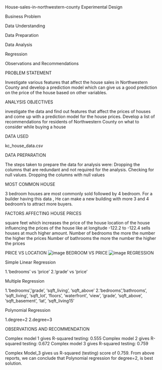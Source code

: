 

House-sales-in-northwestern-county
Experimental Design 

 Business Problem
 
 Data Understanding
 
 Data Preparation
 
 Data Analysis
 
Regression

 Observations and Recommendations
 
PROBLEM STATEMENT

Investigate various features that affect the house sales in Northwestern County and develop a prediction model which can give us a good prediction on the price of the house based on other variables.

ANALYSIS OBJECTIVES

investigate the data and find out features that affect the prices of houses and come up with a prediction model for the house prices.
Develop a list of recommendations for residents of Northwestern County on what to consider while buying a house

DATA USED

kc_house_data.csv

DATA PREPARATION

The steps taken to prepare the data for analysis were:
Dropping the columns that are redundant and not required for the analysis.
Checking for null values.
Dropping the columns with null values

MOST COMMON HOUSE

3 bedroom houses are most commonly sold followed by 4 bedroom.
For a builder having this data , He can make a new building with more 3 and 4 bedroom’s to attract more buyers.

FACTORS AFFECTING HOUSE PRICES

square feet which increases the price of the house
 location of the house influencing the prices of the house like at longitude  -122.2 to -122.4 sells houses at much higher amount.
Number of bedrooms the more the number the higher the prices
Number of bathrooms the more the number the higher the prices

PRICE VS LOCATION
![image](https://user-images.githubusercontent.com/122718035/227875665-29b89258-ee9d-4619-84ab-065219cb69b2.png)
BEDROOM VS PRICE
![image](https://user-images.githubusercontent.com/122718035/227875958-9c262f59-788d-410e-a267-bd5d27d46f3c.png)
REGRESSION

Simple Linear Regression

1.‘bedrooms’ vs ‘price’
2.‘grade’ vs ‘price’

Multiple Regression

1.‘bedrooms’,’grade’, ‘sqft_living’, ‘sqft_above’
2.‘bedrooms’,’bathrooms’, ‘sqft_living’, ‘sqft_lot’, ‘floors’, ‘waterfront’, ‘view’, ‘grade’, ‘sqft_above’, ‘sqft_basement’, ‘lat’, ‘sqft_living15’

Polynomial Regression

1.degree=2
2.degree=3

OBSERVATIONS AND RECOMMENDATION

Complex model 1 gives R-squared testing: 0.555
Complex model 2 gives R-squared testing: 0.672
Complex  model 3 gives R-squared testing: 0.759

Complex Model_3 gives us R-squared (testing) score of 0.759. From above reports, we can conclude that Polynomial regression for degree=2, is best solution.








